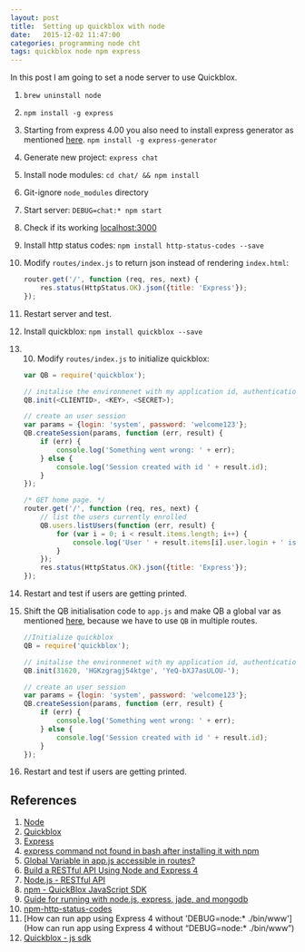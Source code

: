```yaml
---
layout: post
title:  Setting up quickblox with node
date:   2015-12-02 11:47:00
categories: programming node cht
tags: quickblox node npm express
---
```


In this post I am going to set a node server to use Quickblox.

1. `brew uninstall node`
2. `npm install -g express`
3. Starting from express 4.00 you also need to install express generator as mentioned [here](http://stackoverflow.com/a/23266782/742173).
    `npm install -g express-generator`
4. Generate new project: `express chat`
5. Install node modules: `cd chat/ && npm install`
6. Git-ignore `node_modules` directory
7. Start server: `DEBUG=chat:* npm start`
8. Check if its working [localhost:3000](http://localhost:3000/)
9. Install http status codes: `npm install http-status-codes --save`
10. Modify `routes/index.js` to return json instead of rendering `index.html`:
    
    ```javascript
    router.get('/', function (req, res, next) {
        res.status(HttpStatus.OK).json({title: 'Express'});
    });

    ```
11. Restart server and test.
12. Install quickblox: `npm install quickblox --save`
13. 10. Modify `routes/index.js` to initialize quickblox:
    
    ```javascript
    var QB = require('quickblox');
    
    // initalise the environmenet with my application id, authentication key and authentication secret
    QB.init(<CLIENTID>, <KEY>, <SECRET>);
    
    // create an user session
    var params = {login: 'system', password: 'welcome123'};
    QB.createSession(params, function (err, result) {
        if (err) {
            console.log('Something went wrong: ' + err);
        } else {
            console.log('Session created with id ' + result.id);
        }
    });
    
    /* GET home page. */
    router.get('/', function (req, res, next) {
        // list the users currently enrolled
        QB.users.listUsers(function (err, result) {
            for (var i = 0; i < result.items.length; i++) {
                console.log('User ' + result.items[i].user.login + ' is registered');
            }
        });
        res.status(HttpStatus.OK).json({title: 'Express'});
    });
    ```
14. Restart and test if users are getting printed.
15. Shift the QB initialisation code to `app.js` and make QB a global var as mentioned [here](http://stackoverflow.com/questions/9765215/global-variable-in-app-js-accessible-in-routes), because we have to use `QB` in multiple routes. 
    
    ```javascript
    //Initialize quickblox
    QB = require('quickblox');
    
    // initalise the environmenet with my application id, authentication key and authentication secret
    QB.init(31620, 'HGKzgragj54ktge', 'YeQ-bXJ7asULOU-');
    
    // create an user session
    var params = {login: 'system', password: 'welcome123'};
    QB.createSession(params, function (err, result) {
        if (err) {
            console.log('Something went wrong: ' + err);
        } else {
            console.log('Session created with id ' + result.id);
        }
    });
    ```
14. Restart and test if users are getting printed. 

## References
1. [Node](https://nodejs.org/en/)
2. [Quickblox](http://quickblox.com/)
3. [Express](http://expressjs.com/en/index.html)
4. [express command not found in bash after installing it with npm](http://stackoverflow.com/questions/6103121/express-command-not-found-in-bash-after-installing-it-with-npm)
5. [Global Variable in app.js accessible in routes?](http://stackoverflow.com/questions/9765215/global-variable-in-app-js-accessible-in-routes)
6. [Build a RESTful API Using Node and Express 4](https://scotch.io/tutorials/build-a-restful-api-using-node-and-express-4)
7. [Node.js - RESTful API](http://www.tutorialspoint.com/nodejs/nodejs_restful_api.htm)
8. [npm - QuickBlox JavaScript SDK](https://www.npmjs.com/package/quickblox)
9. [Guide for running with node.js, express, jade, and mongodb](http://cwbuecheler.com/web/tutorials/2013/node-express-mongo/)
10. [npm-http-status-codes](https://www.npmjs.com/package/http-status-codes)
11. [How can run app using Express 4 without 'DEBUG=node:* ./bin/www'](How can run app using Express 4 without “DEBUG=node:* ./bin/www”)
12. [Quickblox - js sdk](http://quickblox.com/developers/Javascript#Test_API:_Spec_Runner)
